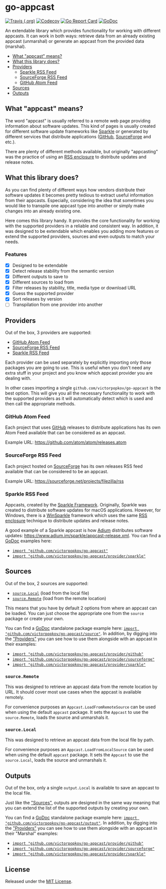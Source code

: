 # go-appcast

[![Travis (.org)](https://img.shields.io/travis/victorpopkov/go-appcast.svg)](https://travis-ci.org/victorpopkov/go-appcast)
[![Codecov](https://img.shields.io/codecov/c/github/victorpopkov/go-appcast.svg)](https://codecov.io/gh/victorpopkov/go-appcast)
[![Go Report Card](https://goreportcard.com/badge/github.com/victorpopkov/go-appcast)](https://goreportcard.com/report/github.com/victorpopkov/go-appcast)
[![GoDoc](https://godoc.org/github.com/victorpopkov/go-appcast?status.svg)](https://godoc.org/github.com/victorpopkov/go-appcast)

An extendable library which provides functionality for working with different
appcasts. It can work in both ways: retrieve data from an already existing
appcast (unmarshal) or generate an appcast from the provided data (marshal).

- [What "appcast" means?](#what-appcast-means)
- [What this library does?](#what-this-library-does)
- [Providers](#providers)
  - [Sparkle RSS Feed](#sparkle-rss-feed)
  - [SourceForge RSS Feed](#sourceforge-rss-feed)
  - [GitHub Atom Feed](#github-atom-feed)
- [Sources](#sources)
- [Outputs](#outputs)

## What "appcast" means?

The word "appcast" is usually referred to a remote web page providing
information about software updates. This kind of pages is usually created for
different software update frameworks like [Sparkle][] or generated by different
services that distribute applications ([GitHub][], [SourceForge][] and etc.).

There are plenty of different methods available, but originally "appcasting" was
the practice of using an [RSS enclosure][] to distribute updates and release
notes.

## What this library does?

As you can find plenty of different ways how vendors distribute their software
updates it becomes pretty tedious to extract useful information from their
appcasts. Especially, considering the idea that sometimes you would like to
transpile one appcast type into another or simply make changes into an already
existing one.

Here comes this library handy. It provides the core functionality for working
with the supported providers in a reliable and consistent way. In addition, it
was designed to be extendable which enables you adding more features or extend
the supported providers, sources and even outputs to match your needs.

### Features

- [x] Designed to be extendable
- [x] Detect release stability from the semantic version
- [x] Different outputs to save to
- [x] Different sources to load from
- [x] Filter releases by stability, title, media type or download URL
- [x] Guess the supported provider
- [x] Sort releases by version
- [ ] Transpilation from one provider into another

## Providers

Out of the box, 3 providers are supported:

- [GitHub Atom Feed](#github-atom-feed)
- [SourceForge RSS Feed](#sourceforge-rss-feed)
- [Sparkle RSS Feed](#sparkle-rss-feed)

Each provider can be used separately by explicitly importing only those packages
you are going to use. This is useful when you don't need any extra stuff in your
project and you know which appcast provider you are dealing with.

In other cases importing a single `github.com/victorpopkov/go-appcast` is the
best option. This will give you all the necessary functionality to work with the
supported providers as it will automatically detect which is used and then call
the appropriate methods.

### GitHub Atom Feed

Each project that uses [GitHub][] releases to distribute applications has its
own Atom Feed available that can be considered as an appcast.

Example URL: <https://github.com/atom/atom/releases.atom>

### SourceForge RSS Feed

Each project hosted on [SourceForge][] has its own releases RSS feed available
that can be considered to be an appcast.

Example URL: <https://sourceforge.net/projects/filezilla/rss>

### Sparkle RSS Feed

Appcasts, created by the [Sparkle Framework][]. Originally, Sparkle was created
to distribute software updates for macOS applications. However, for Windows,
there is a [WinSparkle](https://winsparkle.org/) framework which uses the same
[RSS enclosure][] technique to distribute updates and release notes.

A good example of a Sparkle appcast is how [Adium](https://adium.im/)
distributes software updates: <https://www.adium.im/sparkle/appcast-release.xml>.
You can find a [GoDoc][] examples here:

- [`import "github.com/victorpopkov/go-appcast"`](https://godoc.org/github.com/victorpopkov/go-appcast)
- [`import "github.com/victorpopkov/go-appcast/provider/sparkle"`](https://godoc.org/github.com/victorpopkov/go-appcast/provider/sparkle)

## Sources

Out of the box, 2 sources are supported:

- [`source.Local`](#sourcelocal) (load from the local file)
- [`source.Remote`](#sourceremote) (load from the remote location)

This means that you have by default 2 options from where an appcast can be
loaded. You can just choose the appropriate one from the `source` package or
create your own.

You can find a [GoDoc][] standalone package example here:
[`import "github.com/victorpopkov/go-appcast/source"`](https://godoc.org/github.com/victorpopkov/go-appcast/source).
In addition, by digging into the ["Providers"](#providers) you can see how to
use them alongside with an appcast in their examples:

- [`import "github.com/victorpopkov/go-appcast/provider/github"`](https://godoc.org/github.com/victorpopkov/go-appcast/provider/github)
- [`import "github.com/victorpopkov/go-appcast/provider/sourceforge"`](https://godoc.org/github.com/victorpopkov/go-appcast/provider/sourceforge)
- [`import "github.com/victorpopkov/go-appcast/provider/sparkle"`](https://godoc.org/github.com/victorpopkov/go-appcast/provider/sparkle)

### `source.Remote`

This was designed to retrieve an appcast data from the remote location by URL.
It should cover most use cases when the appcast is available remotely.

For convenience purposes an `Appcast.LoadFromRemoteSource` can be used when
using the default `appcast` package. It sets the `Appcast` to use the
`source.Remote`, loads the source and unmarshals it.

### `source.Local`

This was designed to retrieve an appcast data from the local file by path.

For convenience purposes an `Appcast.LoadFromLocalSource` can be used when using
the default `appcast` package. It sets the `Appcast` to use the `source.Local`,
loads the source and unmarshals it.

## Outputs

Out of the box, only a single `output.Local` is available to save an appcast to
the local file.

Just like the ["Sources"](#sources), outputs are designed in the same way
meaning that you can extend the list of the supported outputs by creating your
own.

You can find a [GoDoc][] standalone package example here:
[`import "github.com/victorpopkov/go-appcast/output"`](https://godoc.org/github.com/victorpopkov/go-appcast/output).
In addition, by digging into the ["Providers"](#providers) you can see how to
use them alongside with an appcast in their "Marshal" examples:

- [`import "github.com/victorpopkov/go-appcast/provider/github"`](https://godoc.org/github.com/victorpopkov/go-appcast/provider/github)
- [`import "github.com/victorpopkov/go-appcast/provider/sourceforge"`](https://godoc.org/github.com/victorpopkov/go-appcast/provider/sourceforge)
- [`import "github.com/victorpopkov/go-appcast/provider/sparkle"`](https://godoc.org/github.com/victorpopkov/go-appcast/provider/sparkle)

## License

Released under the [MIT License](https://opensource.org/licenses/MIT).

[github]: https://github.com/
[godoc]: https://godoc.org/
[rss enclosure]: https://en.wikipedia.org/wiki/RSS_enclosure
[sourceforge]: https://sourceforge.net/
[sparkle framework]: https://sparkle-project.org/
[sparkle]: https://sparkle-project.org/
